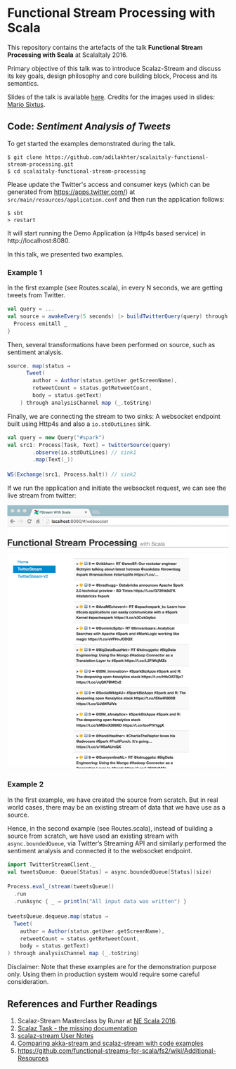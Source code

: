 # Functional Stream Processing with Scala 

This repository contains the artefacts of the talk **Functional Stream Processing with Scala** at ScalaItaly 2016.

Primary objective of this talk was to introduce Scalaz-Stream and discuss its key goals, design philosophy and core building block, Process and its semantics. 

Slides of the talk is available [here](./adilakhter-scalaz.pdf). Credits for the images used in slides: [Mario Sixtus]( https://www.flickr.com/photos/sixtus/).


## Code: _Sentiment Analysis of Tweets_

To get started the examples demonstrated during the talk.  

```
$ git clone https://github.com/adilakhter/scalaitaly-functional-stream-processing.git
$ cd scalaitaly-functional-stream-processing
```

Please update the Twitter's access and consumer keys (which can be generated from https://apps.twitter.com/) at `src/main/resources/application.conf` and then run the application follows:

```
$ sbt 
> restart
```
It will start running the Demo Application (a Http4s based service) in http://localhost:8080.


In this talk, we presented two examples.

### Example 1

In the first example (see Routes.scala), in every N seconds, we are getting tweets from Twitter. 


```scala 
val query = ...
val source = awakeEvery(5 seconds) |> buildTwitterQuery(query) through queryChannel flatMap {
  Process emitAll _
}
```

Then, several transformations have been performed on source, such as sentiment analysis. 

```scala 
source. map(status ⇒
      Tweet(
        author = Author(status.getUser.getScreenName),
        retweetCount = status.getRetweetCount,
        body = status.getText)
    ) through analysisChannel map (_.toString)
```

Finally, we are connecting the stream to two sinks: A websocket endpoint built using Http4s and also a `io.stdOutLines` sink.

```scala 
val query = new Query("#spark")
val src1: Process[Task, Text] = twitterSource(query)
        .observe(io.stdOutLines) // sink1 
        .map(Text(_))

WS(Exchange(src1, Process.halt)) // sink2 
```

If we run the application and initiate the websocket request, we can see the live stream from twitter: 

![Stream from Example1](docs/img/example1.png)


### Example 2

In the first example, we have created the source from scratch. But in real world cases, there may be an existing stream of data that we have use as a source. 

Hence, in the second example (see Routes.scala), instead of building a source from scratch, we have used an existing stream with `async.boundedQueue`, via Twitter’s Streaming API and similarly performed the sentiment analysis and connected it to the websocket endpoint. 

```scala 
import TwitterStreamClient._
val tweetsQueue: Queue[Status] = async.boundedQueue[Status](size)

Process.eval_(stream(tweetsQueue))
  .run
  .runAsync { _ ⇒ println("All input data was written") }

tweetsQueue.dequeue.map(status ⇒
  Tweet(
    author = Author(status.getUser.getScreenName),
    retweetCount = status.getRetweetCount,
    body = status.getText)
) through analysisChannel map (_.toString)
```


Disclaimer: Note that these examples are for the demonstration purpose only. Using them in production system would require some careful consideration. 


## References and Further Readings

1.  Scalaz-Stream Masterclass by Runar at [NE Scala 2016]( https://www.youtube.com/watch?v=o3Siln85TJ4).
2.  [Scalaz Task - the missing documentation]( http://timperrett.com/2014/07/20/scalaz-task-the-missing-documentation/)
3.  [scalaz-stream User Notes]( https://aappddeevv.gitbooks.io/test_private_book/content/basics/intro_basics.html)
4.  [Comparing akka-stream and scalaz-stream with code examples]( https://softwaremill.com/comparing-akka-stream-scalaz-stream/)
5.  https://github.com/functional-streams-for-scala/fs2/wiki/Additional-Resources




